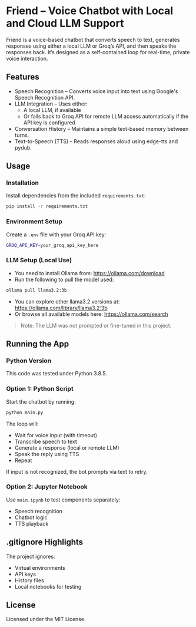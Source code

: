 # Friend – Voice Chatbot with Local and Cloud LLM Support

Friend is a voice-based chatbot that converts speech to text, generates responses using either a local LLM or Groq’s API, and then speaks the responses back. It’s designed as a self-contained loop for real-time, private voice interaction.

## Features

- Speech Recognition – Converts voice input into text using Google's Speech Recognition API.
- LLM Integration – Uses either:
  - A local LLM, if available
  - Or falls back to Groq API for remote LLM access automatically if the API key is configured
- Conversation History – Maintains a simple text-based memory between turns.
- Text-to-Speech (TTS) – Reads responses aloud using edge-tts and pydub.

## Usage

### Installation

Install dependencies from the included `requirements.txt`:

```bash
pip install -r requirements.txt
```

### Environment Setup

Create a `.env` file with your Groq API key:

```bash
GROQ_API_KEY=your_groq_api_key_here
```

### LLM Setup (Local Use)

- You need to install Ollama from: https://ollama.com/download
- Run the following to pull the model used:

```bash
ollama pull llama3.2:3b
```

- You can explore other llama3.2 versions at: https://ollama.com/library/llama3.2:3b
- Or browse all available models here: https://ollama.com/search

> Note: The LLM was not prompted or fine-tuned in this project.

## Running the App

### Python Version

This code was tested under Python 3.8.5.

### Option 1: Python Script

Start the chatbot by running:

```bash
python main.py
```

The loop will:
- Wait for voice input (with timeout)
- Transcribe speech to text
- Generate a response (local or remote LLM)
- Speak the reply using TTS
- Repeat

If input is not recognized, the bot prompts via text to retry.

### Option 2: Jupyter Notebook

Use `main.ipynb` to test components separately:
- Speech recognition
- Chatbot logic
- TTS playback

## .gitignore Highlights

The project ignores:
- Virtual environments
- API keys
- History files
- Local notebooks for testing

## License

Licensed under the MIT License.
